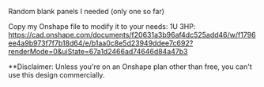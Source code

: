 Random blank panels I needed (only one so far)

Copy my Onshape file to modify it to your needs: 
1U 3HP: https://cad.onshape.com/documents/f20631a3b96af4dc525add46/w/f1796ee4a9b973f7f7b18d64/e/b1aa0c8e5d23949ddee7c692?renderMode=0&uiState=67a1d2466ad74646d84a47b3

**Disclaimer: Unless you're on an Onshape plan other than free, you can't use this design commercially.
